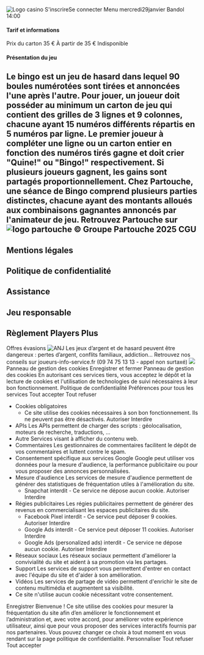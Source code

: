 ![Logo casino](https://www.partouche.com/assets/logoFondRouge-Y-Pz6-h8.svg)
S'inscrireSe connecter
Menu
mercredi29janvier
Bandol
14:00
#### Tarif et informations
Prix du carton 35 €
À partir de 35 €
Indisponible
#### Présentation du jeu
Le bingo est un jeu de hasard dans lequel 90 boules numérotées sont tirées et annoncées l'une après l'autre. Pour jouer, un joueur doit posséder au minimum un carton de jeu qui contient des grilles de 3 lignes et 9 colonnes, chacune ayant 15 numéros différents répartis en 5 numéros par ligne. Le premier joueur à compléter une ligne ou un carton entier en fonction des numéros tirés gagne et doit crier "Quine!" ou "Bingo!" respectivement. Si plusieurs joueurs gagnent, les gains sont partagés proportionnellement. Chez Partouche, une séance de Bingo comprend plusieurs parties distinctes, chacune ayant des montants alloués aux combinaisons gagnantes annoncés par l'animateur de jeu. 
Retrouvez Partouche sur
![logo partouche](https://www.partouche.com/assets/logoFondBlanc-Dj95zGnZ.svg)
© Groupe Partouche 2025
CGU
-
Mentions légales
-
Politique de confidentialité
-
Assistance
-
Jeu responsable
-
Règlement Players Plus
-
Offres évasions
![ANJ](https://www.partouche.com/img/anj_18.webp)
Les jeux d’argent et de hasard peuvent être dangereux : pertes d’argent, conflits familiaux, addiction... Retrouvez nos conseils sur joueurs-info-service.fr (09 74 75 13 13 - appel non surtaxé) ![](https://www.partouche.com/assets/gouv-ByrOtcKg.webp)
Panneau de gestion des cookies
Enregistrer et fermer 
Panneau de gestion des cookies
En autorisant ces services tiers, vous acceptez le dépôt et la lecture de cookies et l'utilisation de technologies de suivi nécessaires à leur bon fonctionnement.  Politique de confidentialité 
Préférences pour tous les services
Tout accepter  Tout refuser 
  * Cookies obligatoires
    * Ce site utilise des cookies nécessaires à son bon fonctionnement. Ils ne peuvent pas être désactivés.
Autoriser  Interdire 
  * APIs
Les APIs permettent de charger des scripts : géolocalisation, moteurs de recherche, traductions, ... 
  * Autre
Services visant à afficher du contenu web. 
  * Commentaires
Les gestionnaires de commentaires facilitent le dépôt de vos commentaires et luttent contre le spam. 
  * Consentement spécifique aux services Google
Google peut utiliser vos données pour la mesure d'audience, la performance publicitaire ou pour vous proposer des annonces personnalisées. 
  * Mesure d'audience
Les services de mesure d'audience permettent de générer des statistiques de fréquentation utiles à l'amélioration du site. 
    * Snapchat
interdit -  Ce service ne dépose aucun cookie.
Autoriser  Interdire 
  * Régies publicitaires
Les régies publicitaires permettent de générer des revenus en commercialisant les espaces publicitaires du site. 
    * Facebook Pixel
interdit -  Ce service peut déposer 9 cookies.
Autoriser  Interdire 
    * Google Ads
interdit -  Ce service peut déposer 11 cookies.
Autoriser  Interdire 
    * Google Ads (personalized ads)
interdit -  Ce service ne dépose aucun cookie.
Autoriser  Interdire 
  * Réseaux sociaux
Les réseaux sociaux permettent d'améliorer la convivialité du site et aident à sa promotion via les partages. 
  * Support
Les services de support vous permettent d'entrer en contact avec l'équipe du site et d'aider à son amélioration. 
  * Vidéos
Les services de partage de vidéo permettent d'enrichir le site de contenu multimédia et augmentent sa visibilité. 
  * Ce site n'utilise aucun cookie nécessitant votre consentement.


Enregistrer
Bienvenue ! Ce site utilise des cookies pour mesurer la fréquentation du site afin d’en améliorer le fonctionnement et l’administration et, avec votre accord, pour améliorer votre expérience utilisateur, ainsi que pour vous proposer des services interactifs fournis par nos partenaires. Vous pouvez changer ce choix à tout moment en vous rendant sur la page politique de confidentialité. 
Personnaliser  Tout refuser  Tout accepter 
